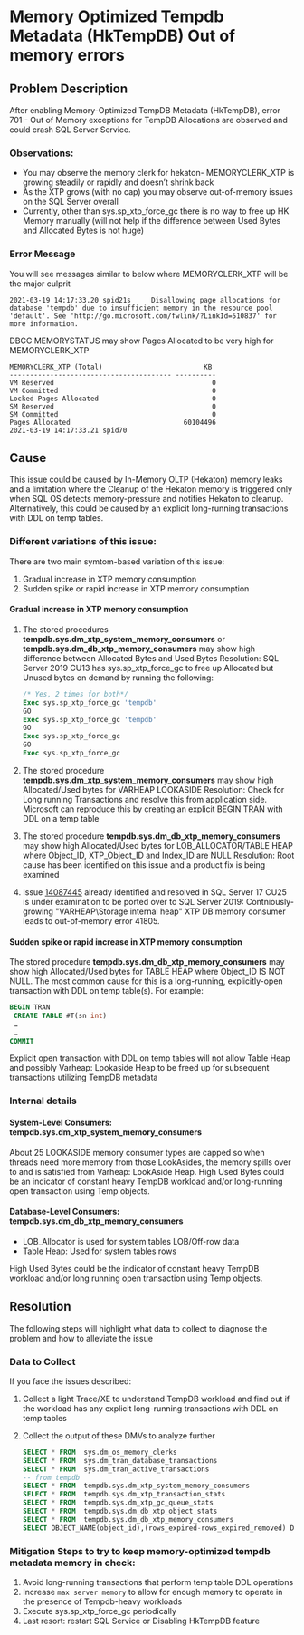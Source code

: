 # Memory Optimized Tempdb Metadata (HkTempDB) Out of memory errors

## Problem Description

After enabling Memory-Optimized TempDB Metadata (HkTempDB), error 701 - Out of Memory exceptions for TempDB Allocations are observed and could crash SQL Server Service.

### Observations:

- You may observe the memory clerk for hekaton- MEMORYCLERK_XTP  is growing steadily or rapidly and doesn’t shrink back
- As the XTP grows (with no cap) you may observe out-of-memory issues on the SQL Server overall
- Currently, other than sys.sp_xtp_force_gc there is no way to free up HK Memory manually (will not help if the difference between Used Bytes and Allocated Bytes is not huge)

### Error Message
You will see messages similar to below where MEMORYCLERK_XTP will be the major culprit
 
`2021-03-19 14:17:33.20 spid21s     Disallowing page allocations for database 'tempdb' due to insufficient memory in the resource pool 'default'. See 'http://go.microsoft.com/fwlink/?LinkId=510837' for more information. `

DBCC MEMORYSTATUS may show Pages Allocated to be very high for MEMORYCLERK_XTP
 
```output
MEMORYCLERK_XTP (Total)                         KB
---------------------------------------- ----------
VM Reserved                                       0
VM Committed                                      0
Locked Pages Allocated                            0
SM Reserved                                       0
SM Committed                                      0
Pages Allocated                            60104496
2021-03-19 14:17:33.21 spid70      
```

## Cause

This issue could be caused by In-Memory OLTP (Hekaton) memory leaks and a limitation where the Cleanup of the Hekaton memory is triggered only when SQL OS detects memory-pressure and notifies Hekaton to cleanup. Alternatively, this could be caused by an explicit long-running transactions with DDL on temp tables.

### Different variations of this issue:

There are two main symtom-based variation of this issue:

1. Gradual increase in XTP memory consumption
1. Sudden spike or rapid increase in XTP memory consumption

#### Gradual increase in XTP memory consumption

1. The stored procedures **tempdb.sys.dm_xtp_system_memory_consumers** or **tempdb.sys.dm_db_xtp_memory_consumers** may show high difference between Allocated Bytes and Used Bytes
  Resolution: SQL Server 2019 CU13 has sys.sp_xtp_force_gc to free up Allocated but Unused bytes on demand by running the following:

   ```sql
   /* Yes, 2 times for both*/
   Exec sys.sp_xtp_force_gc 'tempdb'
   GO
   Exec sys.sp_xtp_force_gc 'tempdb'
   GO
   Exec sys.sp_xtp_force_gc
   GO
   Exec sys.sp_xtp_force_gc
   ```

1. The stored procedure **tempdb.sys.dm_xtp_system_memory_consumers** may show high Allocated/Used bytes for VARHEAP LOOKASIDE
  Resolution: Check for Long running Transactions and resolve this from application side. Microsoft can reproduce this by creating an explicit BEGIN TRAN with DDL on a temp table

1. The stored procedure **tempdb.sys.dm_db_xtp_memory_consumers** may show high Allocated/Used bytes for LOB_ALLOCATOR/TABLE HEAP where Object_ID, XTP_Object_ID and Index_ID are NULL
  Resolution: Root cause has been identified on this issue and a product fix is being examined

1. Issue [14087445](https://support.microsoft.com/en-us/topic/kb5003830-cumulative-update-25-for-sql-server-2017-357b80dc-43b5-447c-b544-7503eee189e9#bkmk_14087445) already identified and resolved in SQL Server 17 CU25 is under examination to be ported over to SQL Server 2019: Contniously-growing "VARHEAP\Storage internal heap" XTP DB memory consumer leads to out-of-memory error 41805.


#### Sudden spike or rapid increase in XTP memory consumption

The stored procedure **tempdb.sys.dm_db_xtp_memory_consumers** may show high Allocated/Used bytes for TABLE HEAP where Object_ID IS NOT NULL. The most common cause for this is a long-running, explicitly-open transaction with DDL on temp table(s). For example:

   ```sql
   BEGIN TRAN
   	CREATE TABLE #T(sn int)
   	…
   	…
   COMMIT
   ```

Explicit open transaction with DDL on temp tables will not allow Table Heap and possibly Varheap: Lookaside Heap to be freed up for subsequent transactions utilizing TempDB metadata

### Internal details

#### System-Level Consumers: **tempdb.sys.dm_xtp_system_memory_consumers**

About 25 LOOKASIDE memory consumer types are capped so when threads need more memory from those LookAsides, the memory spills over to and is satisfied from Varheap: LookAside Heap. High Used Bytes could be an indicator of constant heavy TempDB workload and/or long-running open transaction using Temp objects.

#### Database-Level Consumers: **tempdb.sys.dm_db_xtp_memory_consumers**

- LOB_Allocator is used for system tables LOB/Off-row data
- Table Heap: Used for system tables rows

High Used Bytes could be the indicator of constant heavy TempDB workload and/or long running open transaction using Temp objects.

## Resolution

The following steps will highlight what data to collect to diagnose the problem and how to alleviate the issue

### Data to Collect

If you face the issues described:

1. Collect a light Trace/XE to understand TempDB workload and find out if the workload has any explicit long-running transactions with DDL on temp tables
1. Collect the output of these DMVs to analyze further

   ```sql
   SELECT * FROM  sys.dm_os_memory_clerks
   SELECT * FROM  sys.dm_tran_database_transactions
   SELECT * FROM  sys.dm_tran_active_transactions
   -- from tempdb
   SELECT * FROM  tempdb.sys.dm_xtp_system_memory_consumers 
   SELECT * FROM  tempdb.sys.dm_xtp_transaction_stats
   SELECT * FROM  tempdb.sys.dm_xtp_gc_queue_stats
   SELECT * FROM  tempdb.sys.dm_db_xtp_object_stats
   SELECT * FROM  tempdb.sys.dm_db_xtp_memory_consumers
   SELECT OBJECT_NAME(object_id),(rows_expired-rows_expired_removed) DIF,* from tempdb.sys.dm_db_xtp_index_stats
   ```

### Mitigation Steps to try to keep memory-optimized tempdb metadata memory in check:

1. Avoid long-running transactions that perform temp table DDL operations
1. Increase `max server memory` to allow for enough memory to operate in the presence of Tempdb-heavy workloads
1. Execute sys.sp_xtp_force_gc periodically
1. Last resort: restart SQL Service or Disabling HkTempDB feature
